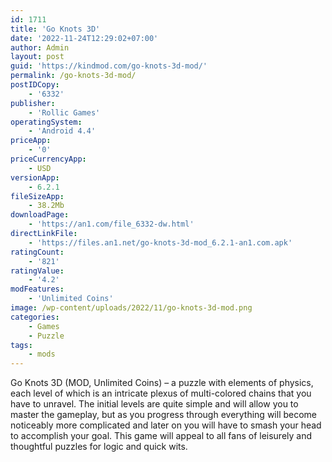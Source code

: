 ```yaml
---
id: 1711
title: 'Go Knots 3D'
date: '2022-11-24T12:29:02+07:00'
author: Admin
layout: post
guid: 'https://kindmod.com/go-knots-3d-mod/'
permalink: /go-knots-3d-mod/
postIDCopy:
    - '6332'
publisher:
    - 'Rollic Games'
operatingSystem:
    - 'Android 4.4'
priceApp:
    - '0'
priceCurrencyApp:
    - USD
versionApp:
    - 6.2.1
fileSizeApp:
    - 38.2Mb
downloadPage:
    - 'https://an1.com/file_6332-dw.html'
directLinkFile:
    - 'https://files.an1.net/go-knots-3d-mod_6.2.1-an1.com.apk'
ratingCount:
    - '821'
ratingValue:
    - '4.2'
modFeatures:
    - 'Unlimited Coins'
image: /wp-content/uploads/2022/11/go-knots-3d-mod.png
categories:
    - Games
    - Puzzle
tags:
    - mods
---
```


Go Knots 3D (MOD, Unlimited Coins) – a puzzle with elements of physics, each level of which is an intricate plexus of multi-colored chains that you have to unravel. The initial levels are quite simple and will allow you to master the gameplay, but as you progress through everything will become noticeably more complicated and later on you will have to smash your head to accomplish your goal. This game will appeal to all fans of leisurely and thoughtful puzzles for logic and quick wits.